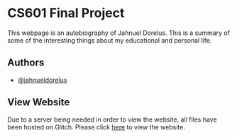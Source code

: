 # CS601 Final Project

This webpage is an autobiography of Jahnuel Dorelus. This is a summary of some of the interesting things about my
educational and personal life.

## Authors

- [@jahnueldorelus](https://www.github.com/jahnueldorelus)

## View Website

Due to a server being needed in order to view the website, all files have been hosted on Glitch. Please click
[here](https://profuse-foggy-territory.glitch.me) to view the website.
